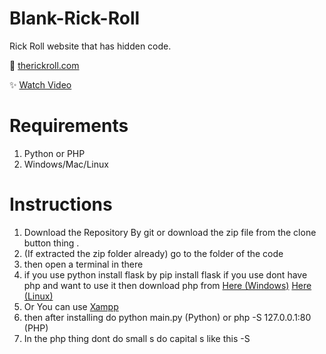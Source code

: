 # Blank-Rick-Roll

Rick Roll website that has hidden code.

🔗 [therickroll.com](https://therickroll.com)

✨ [Watch Video](https://www.youtube.com/watch?v=msdymgkhePo)


 # Requirements
 1. Python or PHP
 2. Windows/Mac/Linux

 # Instructions

1. Download the Repository By git or download the zip file from the clone button thing .
2. (If extracted the zip folder already) go to the folder of the code
3. then open a terminal in there
4. if you use python install flask by pip install flask if you use dont have php and want to use it then download php from [Here (Windows)](https://windows.php.net/download/) [Here (Linux)](https://www.php.net/downloads)
5. Or You can use [Xampp](https://www.apachefriends.org/index.html)
6. then after installing do python main.py (Python) or php -S 127.0.0.1:80 (PHP)
7. In the php thing dont do small s do capital s like this -S
